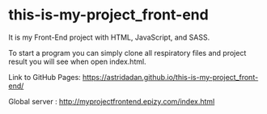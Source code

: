 # this-is-my-project_front-end

It is my Front-End project with HTML, JavaScript, and SASS.


To start a program you can simply clone all respiratory files and project result you will see when open index.html.

Link to GitHub Pages:
https://astridadan.github.io/this-is-my-project_front-end/

Global server : 
http://myprojectfrontend.epizy.com/index.html
